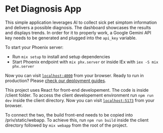 # Pet Diagnosis App

This simple application leverages AI to collect sick pet simptom information and delivers a possible diagnosis. The dashboard showcases the results and displays trends. 
In order for it to properly work, a Google Gemini API key needs to be generated and plugged into the `api_key` variable.

To start your Phoenix server:

  * Run `mix setup` to install and setup dependencies
  * Start Phoenix endpoint with `mix phx.server` or inside IEx with `iex -S mix phx.server`

Now you can visit [`localhost:4000`](http://localhost:4000) from your browser.
Ready to run in production? Please [check our deployment guides](https://hexdocs.pm/phoenix/deployment.html).

This project uses React for front-end developement. The code is inside /client folder. To access the client developement environment run `npm run dev` inside the client directory.
Now you can visit [`localhost:5173`](http://localhost:5173) from your browser.

To connect the two, the build front-end needs to be copied into /priv/static/webapp. To achieve this, run `npm run build` inside the client directory followed by `mix webapp` from the root of the project.
